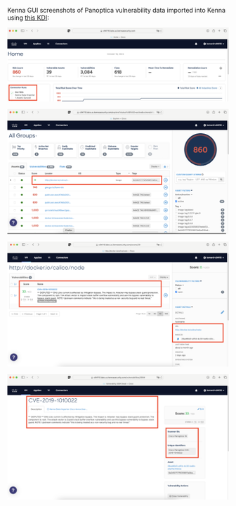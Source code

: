 Kenna GUI screenshots of Panoptica vulnerability data imported into Kenna using [this KDI](../panoptica_kdi.json):

![screenshot1](screenshot1.png)

![screenshot2](screenshot2.png)

![screenshot3](screenshot3.png)

![screenshot4](screenshot4.png)
